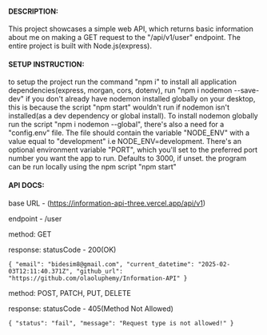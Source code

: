 #### DESCRIPTION: 
This project showcases a simple web API, which returns basic information about me on making a GET request to the "/api/v1/user" endpoint.
The entire project is built with Node.js(express).

#### SETUP INSTRUCTION:
to setup the project run the command "npm i" to install all application dependencies(express, morgan, cors, dotenv),
run "npm i nodemon --save-dev" if you don't already have nodemon installed globally on your desktop, this is because the script "npm start"
wouldn't run if nodemon isn't installed(as a dev dependency or global install). To install nodemon globally run the script "npm i nodemon --global",
there's also a need for a "config.env" file. The file should contain the variable "NODE_ENV" with a value equal to "development" i.e NODE_ENV=development.
There's an optional environment variable "PORT", which you'll set to the preferred port number you want the app to run. Defaults to 3000, if unset.
the program can be run locally using the npm script "npm start"

#### API DOCS:
base URL - (https://information-api-three.vercel.app/api/v1)

endpoint - /user

method: GET

response:
statusCode - 200(OK)

`{
    "email": "bidesim8@gmail.com",
    "current_datetime": "2025-02-03T12:11:40.371Z",
    "github_url": "https://github.com/olaoluphemy/Information-API"
}`

method: POST, PATCH, PUT, DELETE 

response:
statusCode - 405(Method Not Allowed)

`{
    "status": "fail",
    "message": "Request type is not allowed!"
}`
